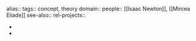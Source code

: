 alias::
tags:: concept, theory
domain::
people:: [[Isaac Newton]], [[Mircea Eliade]]
see-also::
rel-projects::

-
-
